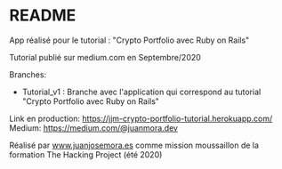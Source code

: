 # README

App réalisé pour le tutorial : "Crypto Portfolio avec Ruby on Rails"

Tutorial publié sur medium.com en Septembre/2020

Branches:

* Tutorial_v1 : Branche avec l'application qui correspond au tutorial "Crypto Portfolio avec Ruby on Rails"

Link en production: https://jjm-crypto-portfolio-tutorial.herokuapp.com/
Medium: https://medium.com/@juanmora.dev

Réalisé par www.juanjosemora.es comme mission moussaillon de la formation The Hacking Project (été 2020)
